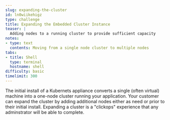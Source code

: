 ```yaml
---
slug: expanding-the-cluster
id: ln0wiikehigz
type: challenge
title: Expanding the Embedded Cluster Instance
teaser: |
  Adding nodes to a running cluster to provide sufficient capacity
notes:
- type: text
  contents: Moving from a single node cluster to multiple nodes
tabs:
- title: Shell
  type: terminal
  hostname: shell
difficulty: basic
timelimit: 300
---
```


The initial install of a Kubernets appliance converts a single (often
virtual) machine into a one-node cluster running your application.
Your customer can expand the cluster by adding additional nodes
either as need or prior to their initial install. Expanding a cluster
is a "clickops" experience that any adminstrator will be able to
complete.

